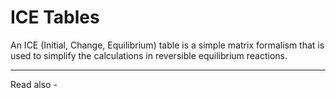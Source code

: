 # ICE Tables


An ICE (Initial, Change, Equilibrium) table is a simple matrix formalism that is used to simplify the calculations in reversible equilibrium reactions.



---
Read also - 